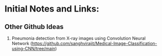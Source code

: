 # Initial Notes and Links:

## Other Github Ideas

1. Pneumonia detection from X-ray images using Convolution Neural Network (https://github.com/sanghvirajit/Medical-Image-Classification-using-CNN/tree/main)
